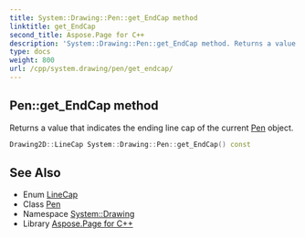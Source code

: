 ```yaml
---
title: System::Drawing::Pen::get_EndCap method
linktitle: get_EndCap
second_title: Aspose.Page for C++
description: 'System::Drawing::Pen::get_EndCap method. Returns a value that indicates the ending line cap of the current Pen object in C++.'
type: docs
weight: 800
url: /cpp/system.drawing/pen/get_endcap/
---
```

## Pen::get_EndCap method


Returns a value that indicates the ending line cap of the current [Pen](../) object.

```cpp
Drawing2D::LineCap System::Drawing::Pen::get_EndCap() const
```

## See Also

* Enum [LineCap](../../../system.drawing.drawing2d/linecap/)
* Class [Pen](../)
* Namespace [System::Drawing](../../)
* Library [Aspose.Page for C++](../../../)
